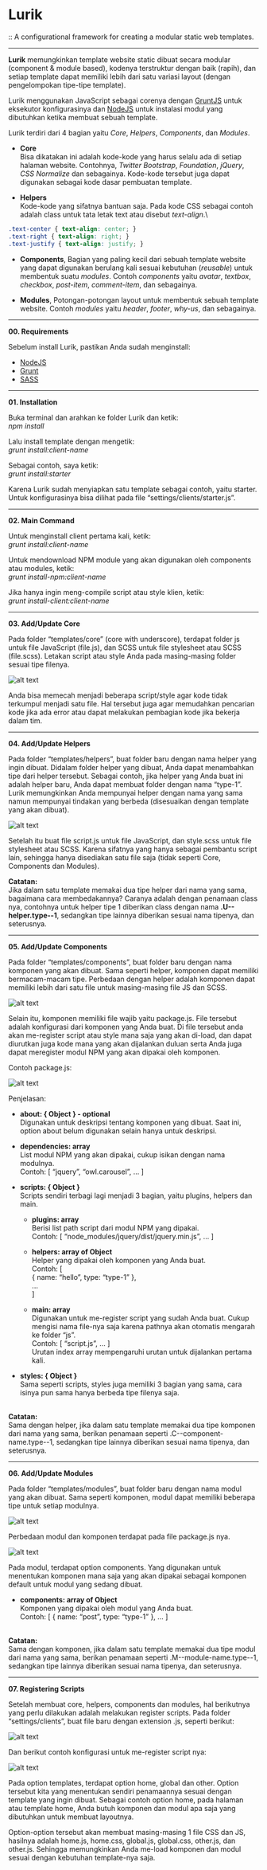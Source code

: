 # Lurik
:: A configurational framework for creating a modular static web templates.

-----

**Lurik** memungkinkan template website static dibuat secara modular (component & module based), kodenya terstruktur dengan baik (rapih), dan setiap template dapat memiliki lebih dari satu variasi layout (dengan pengelompokan tipe-tipe template).

Lurik menggunakan JavaScript sebagai corenya dengan [GruntJS](https://gruntjs.com/) untuk eksekutor konfigurasinya dan [NodeJS](https://nodejs.org/en/) untuk instalasi modul yang dibutuhkan ketika membuat sebuah template.

Lurik terdiri dari 4 bagian yaitu *Core*, *Helpers*, *Components*, dan *Modules*.

- **Core**\
Bisa dikatakan ini adalah kode-kode yang harus selalu ada di setiap halaman website. Contohnya, *Twitter Bootstrap*, *Foundation*, *jQuery*, *CSS Normalize* dan sebagainya. Kode-kode tersebut juga dapat digunakan sebagai kode dasar pembuatan template.

- **Helpers**\
Kode-kode yang sifatnya bantuan saja. Pada kode CSS sebagai contoh adalah class untuk tata letak text atau disebut *text-align*.\

```css
.text-center { text-align: center; }
.text-right { text-align: right; }
.text-justify { text-align: justify; }
```


- **Components**, Bagian yang paling kecil dari sebuah template website yang dapat digunakan berulang kali sesuai kebutuhan (*reusable*) untuk membentuk suatu *modules*. Contoh *components* yaitu *avatar*, *textbox*, *checkbox*, *post-item*, *comment-item*, dan sebagainya.

- **Modules**, Potongan-potongan layout untuk membentuk sebuah template website. Contoh *modules* yaitu *header*, *footer*, *why-us*, dan sebagainya.

-----

**00. Requirements**

Sebelum install Lurik, pastikan Anda sudah menginstall:
- [NodeJS](https://nodejs.org/en/)
- [Grunt](https://gruntjs.com/)
- [SASS](https://sass-lang.com/)

-----

**01. Installation**

Buka terminal dan arahkan ke folder Lurik dan ketik:\
*npm install*

Lalu install template dengan mengetik:\
*grunt install:client-name*

Sebagai contoh, saya ketik:\
*grunt install:starter*

Karena Lurik sudah menyiapkan satu template sebagai contoh, yaitu starter. Untuk konfigurasinya bisa dilihat pada file “settings/clients/starter.js”.

-----

**02. Main Command**

Untuk menginstall client pertama kali, ketik:\
*grunt install:client-name*

Untuk mendownload NPM module yang akan digunakan oleh components atau modules, ketik:\
*grunt install-npm:client-name*

Jika hanya ingin meng-compile script atau style klien, ketik:\
*grunt install-client:client-name*

------

**03. Add/Update Core**

Pada folder “templates/core” (core with underscore), terdapat folder js untuk file JavaScript (file.js), dan SCSS untuk file stylesheet atau SCSS (file.scss). Letakan script atau style Anda pada masing-masing folder sesuai tipe filenya.

![alt text](https://github.com/fachririyanto/lurik/blob/master/docs/images/example-core.png)

Anda bisa memecah menjadi beberapa script/style agar kode tidak terkumpul menjadi satu file. Hal tersebut juga agar memudahkan pencarian kode jika ada error atau dapat melakukan pembagian kode jika bekerja dalam tim.

-----

**04. Add/Update Helpers**

Pada folder “templates/helpers”, buat folder baru dengan nama helper yang ingin dibuat. Didalam folder helper yang dibuat, Anda dapat menambahkan tipe dari helper tersebut. Sebagai contoh, jika helper yang Anda buat ini adalah helper baru, Anda dapat membuat folder dengan nama “type-1”. Lurik memungkinkan Anda mempunyai helper dengan nama yang sama namun mempunyai tindakan yang berbeda (disesuaikan dengan template yang akan dibuat).

![alt text](https://github.com/fachririyanto/lurik/blob/master/docs/images/example-helpers.png)

Setelah itu buat file script.js untuk file JavaScript, dan style.scss untuk file stylesheet atau SCSS. Karena sifatnya yang hanya sebagai pembantu script lain, sehingga hanya disediakan satu file saja (tidak seperti Core, Components dan Modules).

**Catatan:**\
Jika dalam satu template memakai dua tipe helper dari nama yang sama, bagaimana cara membedakannya? Caranya adalah dengan penamaan class nya, contohnya untuk helper tipe 1 diberikan class dengan nama **.U--helper.type--1**, sedangkan tipe lainnya diberikan sesuai nama tipenya, dan seterusnya.

-----

**05. Add/Update Components**

Pada folder “templates/components”, buat folder baru dengan nama komponen yang akan dibuat. Sama seperti helper, komponen dapat memiliki bermacam-macam tipe. Perbedaan dengan helper adalah komponen dapat memiliki lebih dari satu file untuk masing-masing file JS dan SCSS.

![alt text](https://github.com/fachririyanto/lurik/blob/master/docs/images/example-components.png)

Selain itu, komponen memiliki file wajib yaitu package.js. File tersebut adalah konfigurasi dari komponen yang Anda buat. Di file tersebut anda akan me-register script atau style mana saja yang akan di-load, dan dapat diurutkan juga kode mana yang akan dijalankan duluan serta Anda juga dapat meregister modul NPM yang akan dipakai oleh komponen.

Contoh package.js:

![alt text](https://github.com/fachririyanto/lurik/blob/master/docs/images/example-components-package.png)

Penjelasan:

- **about: { Object } - optional**\
Digunakan untuk deskripsi tentang komponen yang dibuat. Saat ini, option about belum digunakan selain hanya untuk deskripsi.

- **dependencies: array**\
List modul NPM yang akan dipakai, cukup isikan dengan nama modulnya.\
Contoh: [ “jquery”, “owl.carousel”, … ]

- **scripts: { Object }**\
Scripts sendiri terbagi lagi menjadi 3 bagian, yaitu plugins, helpers dan main.

  - **plugins: array**\
Berisi list path script dari modul NPM yang dipakai.\
Contoh: [ “node_modules/jquery/dist/jquery.min.js”, … ]

  - **helpers: array of Object**\
Helper yang dipakai oleh komponen yang Anda buat.\
Contoh: [\
{ name: “hello”, type: “type-1” },\
...\
]

  - **main: array**\
Digunakan untuk me-register script yang sudah Anda buat. Cukup mengisi nama file-nya saja karena pathnya akan otomatis mengarah ke folder “js”.\
Contoh: [ “script.js”, … ]\
Urutan index array mempengaruhi urutan untuk dijalankan pertama kali.

- **styles: { Object }**\
Sama seperti scripts, styles juga memiliki 3 bagian yang sama, cara isinya pun sama hanya berbeda tipe filenya saja.

\
**Catatan:**\
Sama dengan helper, jika dalam satu template memakai dua tipe komponen dari nama yang sama, berikan penamaan seperti .C--component-name.type--1, sedangkan tipe lainnya diberikan sesuai nama tipenya, dan seterusnya.

-----

**06. Add/Update Modules**

Pada folder “templates/modules”, buat folder baru dengan nama modul yang akan dibuat. Sama seperti komponen, modul dapat memiliki beberapa tipe untuk setiap modulnya.

![alt text](https://github.com/fachririyanto/lurik/blob/master/docs/images/example-modules.png)

Perbedaan modul dan komponen terdapat pada file package.js nya.

![alt text](https://github.com/fachririyanto/lurik/blob/master/docs/images/example-modules-package.png)

Pada modul, terdapat option components. Yang digunakan untuk menentukan komponen mana saja yang akan dipakai sebagai komponen default untuk modul yang sedang dibuat.

- **components: array of Object**\
Komponen yang dipakai oleh modul yang Anda buat.\
Contoh: [ { name: “post”, type: “type-1” }, … ]

\
**Catatan:**\
Sama dengan komponen, jika dalam satu template memakai dua tipe modul dari nama yang sama, berikan penamaan seperti .M--module-name.type--1, sedangkan tipe lainnya diberikan sesuai nama tipenya, dan seterusnya.

-----

**07. Registering Scripts**

Setelah membuat core, helpers, components dan modules, hal berikutnya yang perlu dilakukan adalah melakukan register scripts. Pada folder “settings/clients”, buat file baru dengan extension .js, seperti berikut:

![alt text](https://github.com/fachririyanto/lurik/blob/master/docs/images/example-settings.png)

Dan berikut contoh konfigurasi untuk me-register script nya:

![alt text](https://github.com/fachririyanto/lurik/blob/master/docs/images/example-settings-config.png)

Pada option templates, terdapat option home, global dan other. Option tersebut kita yang menentukan sendiri penamaannya sesuai dengan template yang ingin dibuat. Sebagai contoh option home, pada halaman atau template home, Anda butuh komponen dan modul apa saja yang dibutuhkan untuk membuat layoutnya.

Option-option tersebut akan membuat masing-masing 1 file CSS dan JS, hasilnya adalah home.js, home.css, global.js, global.css, other.js, dan other.js. Sehingga memungkinkan Anda me-load komponen dan modul sesuai dengan kebutuhan template-nya saja.
